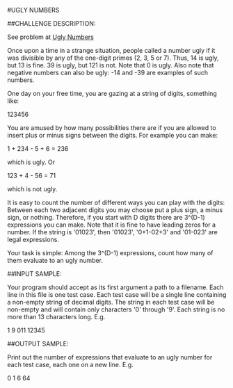 #UGLY NUMBERS

##CHALLENGE DESCRIPTION:

See problem at [Ugly Numbers](https://www.codeeval.com/open_challenges/42/)

Once upon a time in a strange situation, people called a number ugly if it was divisible by any of the one-digit primes (2, 3, 5 or 7). Thus, 14 is ugly, but 13 is fine. 39 is ugly, but 121 is not. Note that 0 is ugly. Also note that negative numbers can also be ugly: -14 and -39 are examples of such numbers.

One day on your free time, you are gazing at a string of digits, something like:

123456

You are amused by how many possibilities there are if you are allowed to insert plus or minus signs between the digits. For example you can make: 


1 + 234 - 5 + 6 = 236

which is ugly. Or

123 + 4 - 56 = 71

which is not ugly. 

It is easy to count the number of different ways you can play with the digits: Between each two adjacent digits you may choose put a plus sign, a minus sign, or nothing. Therefore, if you start with D digits there are 3^(D-1) expressions you can make. Note that it is fine to have leading zeros for a number. If the string is '01023', then '01023', '0+1-02+3' and '01-023' are legal expressions. 

Your task is simple: Among the 3^(D-1) expressions, count how many of them evaluate to an ugly number.

##INPUT SAMPLE:

Your program should accept as its first argument a path to a filename. Each line in this file is one test case. Each test case will be a single line containing a non-empty string of decimal digits. The string in each test case will be non-empty and will contain only characters '0' through '9'. Each string is no more than 13 characters long. E.g.

1
9
011
12345

##OUTPUT SAMPLE:

Print out the number of expressions that evaluate to an ugly number for each test case, each one on a new line. E.g.

0
1
6
64
